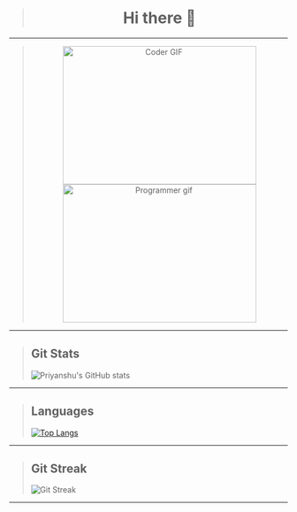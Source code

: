 ><h1 align="center"> Hi there 👋 </h1>

---

><div align="center"><img alt="Coder GIF" height=250 width=350 src="https://images.squarespace-cdn.com/content/v1/5769fc401b631bab1addb2ab/1541580611624-TE64QGKRJG8SWAIUS7NS/ke17ZwdGBToddI8pDm48kPoswlzjSVMM-SxOp7CV59BZw-zPPgdn4jUwVcJE1ZvWQUxwkmyExglNqGp0IvTJZamWLI2zvYWH8K3-s_4yszcp2ryTI0HqTOaaUohrI8PI6FXy8c9PWtBlqAVlUS5izpdcIXDZqDYvprRqZ29Pw0o/coding-freak.gif"/><img alt="Programmer gif" height=250 width=350 src="https://c.tenor.com/NOYF3f82b_gAAAAC/programmer.gif"/></div>

---

> ## Git Stats
>![Priyanshu's GitHub stats](https://github-readme-stats.vercel.app/api?username=Priyanshu-Vyas&show_icons=true&count_private=true&include_all_commits=true&theme=dark)

---

> ## Languages
> [![Top Langs](https://github-readme-stats.vercel.app/api/top-langs/?username=Priyanshu-Vyas&langs_count=10&layout=compact&theme=dark)](https://github.com/Priyanshu-Vyas/github-readme-stats)

---

> ## Git Streak
> ![Git Streak](https://github-readme-streak-stats.herokuapp.com/?user=Priyanshu-Vyas&theme=dark)

---
